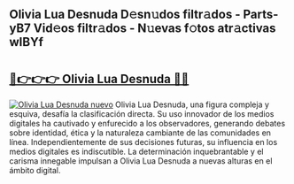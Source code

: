 ## Olivia Lua Desnuda D𝚎sn𝚞dos filtr𝚊dos - Parts-yB7 Vid𝚎os filtr𝚊dos - N𝚞evas f𝚘tos atr𝚊ctivas wIBYf

# <h2><a href="http://mb0fxq.tromn.icu/?c=Olivia+Lua+Desnuda">🔗👉👉👉 Olivia Lua Desnuda 🔗🔗</a></h2>

[![Olivia Lua Desnuda nuevo](https://i.imgur.com/pEAQMta.gif)](http://mb0fxq.tromn.icu/?c=Olivia+Lua+Desnuda)
Olivia Lua Desnuda, una figura compleja y esquiva, desafía la clasificación directa. Su uso innovador de los medios digitales ha cautivado y enfurecido a los observadores, generando debates sobre identidad, ética y la naturaleza cambiante de las comunidades en línea. Independientemente de sus decisiones futuras, su influencia en los medios digitales es indiscutible. La determinación inquebrantable y el carisma innegable impulsan a Olivia Lua Desnuda a nuevas alturas en el ámbito digital.
